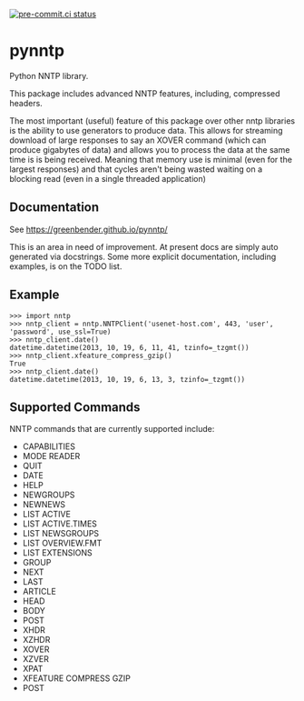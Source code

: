 [![pre-commit.ci status](https://results.pre-commit.ci/badge/github/greenbender/pynntp/main.svg)](https://results.pre-commit.ci/latest/github/greenbender/pynntp/main)

# pynntp

Python NNTP library.

This package includes advanced NNTP features, including, compressed headers.

The most important (useful) feature of this package over other nntp libraries is
the ability to use generators to produce data. This allows for streaming download
of large responses to say an XOVER command (which can produce gigabytes of data)
and allows you to process the data at the same time is is being received.
Meaning that memory use is minimal (even for the largest responses) and that
cycles aren't being wasted waiting on a blocking read (even in a single threaded
application)

## Documentation

See https://greenbender.github.io/pynntp/

This is an area in need of improvement. At present docs are simply auto
generated via docstrings. Some more explicit documentation, including examples,
is on the TODO list.

## Example

    >>> import nntp
    >>> nntp_client = nntp.NNTPClient('usenet-host.com', 443, 'user', 'password', use_ssl=True)
    >>> nntp_client.date()
    datetime.datetime(2013, 10, 19, 6, 11, 41, tzinfo=_tzgmt())
    >>> nntp_client.xfeature_compress_gzip()
    True
    >>> nntp_client.date()
    datetime.datetime(2013, 10, 19, 6, 13, 3, tzinfo=_tzgmt())

## Supported Commands

NNTP commands that are currently supported include:

- CAPABILITIES
- MODE READER
- QUIT
- DATE
- HELP
- NEWGROUPS
- NEWNEWS
- LIST ACTIVE
- LIST ACTIVE.TIMES
- LIST NEWSGROUPS
- LIST OVERVIEW.FMT
- LIST EXTENSIONS
- GROUP
- NEXT
- LAST
- ARTICLE
- HEAD
- BODY
- POST
- XHDR
- XZHDR
- XOVER
- XZVER
- XPAT
- XFEATURE COMPRESS GZIP
- POST
